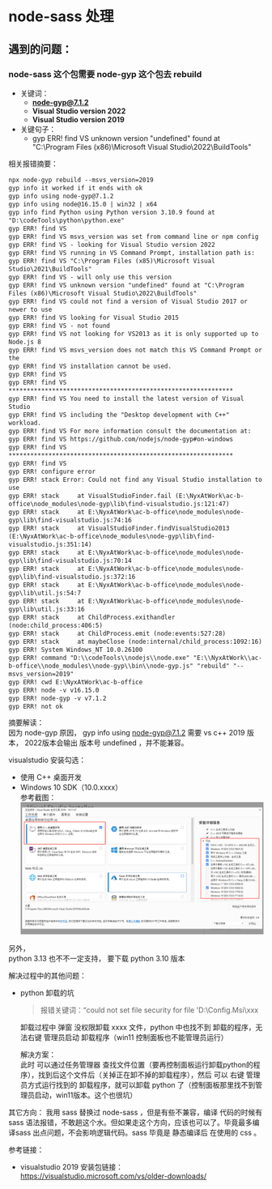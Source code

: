 # node-sass 处理


## 遇到的问题：
### node-sass 这个包需要 node-gyp 这个包去 rebuild
- 关键词： 
    - **node-gyp@7.1.2**  
    - **Visual Studio version 2022**
    - **Visual Studio version 2019**
- 关键句子：
    - gyp ERR! find VS unknown version "undefined" found at "C:\Program Files (x86)\Microsoft Visual Studio\2022\BuildTools"

相关报错摘要：
```
npx node-gyp rebuild --msvs_version=2019
gyp info it worked if it ends with ok
gyp info using node-gyp@7.1.2
gyp info using node@16.15.0 | win32 | x64
gyp info find Python using Python version 3.10.9 found at "D:\codeTools\python\python.exe"
gyp ERR! find VS
gyp ERR! find VS msvs_version was set from command line or npm config
gyp ERR! find VS - looking for Visual Studio version 2022
gyp ERR! find VS running in VS Command Prompt, installation path is:
gyp ERR! find VS "C:\Program Files (x85)\Microsoft Visual Studio\2021\BuildTools"
gyp ERR! find VS - will only use this version
gyp ERR! find VS unknown version "undefined" found at "C:\Program Files (x86)\Microsoft Visual Studio\2022\BuildTools"
gyp ERR! find VS could not find a version of Visual Studio 2017 or newer to use
gyp ERR! find VS looking for Visual Studio 2015
gyp ERR! find VS - not found
gyp ERR! find VS not looking for VS2013 as it is only supported up to Node.js 8
gyp ERR! find VS msvs_version does not match this VS Command Prompt or the
gyp ERR! find VS installation cannot be used.
gyp ERR! find VS
gyp ERR! find VS **************************************************************
gyp ERR! find VS You need to install the latest version of Visual Studio
gyp ERR! find VS including the "Desktop development with C++" workload.
gyp ERR! find VS For more information consult the documentation at:
gyp ERR! find VS https://github.com/nodejs/node-gyp#on-windows
gyp ERR! find VS **************************************************************
gyp ERR! find VS
gyp ERR! configure error
gyp ERR! stack Error: Could not find any Visual Studio installation to use
gyp ERR! stack     at VisualStudioFinder.fail (E:\NyxAtWork\ac-b-office\node_modules\node-gyp\lib\find-visualstudio.js:121:47)
gyp ERR! stack     at E:\NyxAtWork\ac-b-office\node_modules\node-gyp\lib\find-visualstudio.js:74:16
gyp ERR! stack     at VisualStudioFinder.findVisualStudio2013 (E:\NyxAtWork\ac-b-office\node_modules\node-gyp\lib\find-visualstudio.js:351:14)
gyp ERR! stack     at E:\NyxAtWork\ac-b-office\node_modules\node-gyp\lib\find-visualstudio.js:70:14
gyp ERR! stack     at E:\NyxAtWork\ac-b-office\node_modules\node-gyp\lib\find-visualstudio.js:372:16
gyp ERR! stack     at E:\NyxAtWork\ac-b-office\node_modules\node-gyp\lib\util.js:54:7
gyp ERR! stack     at E:\NyxAtWork\ac-b-office\node_modules\node-gyp\lib\util.js:33:16
gyp ERR! stack     at ChildProcess.exithandler (node:child_process:406:5)
gyp ERR! stack     at ChildProcess.emit (node:events:527:28)
gyp ERR! stack     at maybeClose (node:internal/child_process:1092:16)
gyp ERR! System Windows_NT 10.0.26100
gyp ERR! command "D:\\codeTools\\nodejs\\node.exe" "E:\\NyxAtWork\\ac-b-office\\node_modules\\node-gyp\\bin\\node-gyp.js" "rebuild" "--msvs_version=2019"
gyp ERR! cwd E:\NyxAtWork\ac-b-office
gyp ERR! node -v v16.15.0
gyp ERR! node-gyp -v v7.1.2
gyp ERR! not ok
```

摘要解读：  
因为 node-gyp 原因，
gyp info using node-gyp@7.1.2 需要 vs c++ 2019 版本， 2022版本会输出 版本号 undefined ，并不能兼容。

visualstudio 安装勾选：  
- 使用 C++ 桌面开发 
- Windows 10 SDK（10.0.xxxx）  
参考截图：
![安装选项参考截图](./images/install.png)

另外，  
python 3.13 也不不一定支持， 要下载 python 3.10 版本 

解决过程中的其他问题：  
- python 卸载的坑  

    > 报错关键词：“could not set file security for file 'D:\Config.Msi\xxx

    卸载过程中 弹窗 没权限卸载 xxxx 文件，python 中也找不到 卸载的程序，无法右键 管理员启动 卸载程序（win11 控制面板也不能管理员运行）  

    解决方案：  
    此时 可以通过任务管理器 查找文件位置（要再控制面板运行卸载python的程序），找到后这个文件后（关掉正在卸不掉的卸载程序），然后 可以 右键 管理员方式运行找到的 卸载程序，就可以卸载 python 了（控制面板那里找不到管理员启动，win11版本。这个也很坑）

其它方向：
我用 sass 替换过 node-sass ，但是有些不兼容，编译 代码的时候有 sass 语法报错，不敢趟这个水。但如果走这个方向，应该也可以了。毕竟最多编译sass 出点问题，不会影响逻辑代码。sass 毕竟是 静态编译后 在使用的 css 。

参考链接：  
- visualstudio 2019 安装包链接：https://visualstudio.microsoft.com/vs/older-downloads/